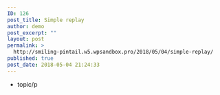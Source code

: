 ```yaml
---
ID: 126
post_title: Simple replay
author: demo
post_excerpt: ""
layout: post
permalink: >
  http://smiling-pintail.w5.wpsandbox.pro/2018/05/04/simple-replay/
published: true
post_date: 2018-05-04 21:24:33
---
```

- topic/p